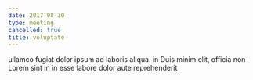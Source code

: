 ```yaml
---
date: 2017-08-30
type: meeting
cancelled: true
title: voluptate
---
```

ullamco fugiat dolor ipsum ad laboris aliqua. in Duis minim elit, officia non Lorem sint in in esse labore dolor aute reprehenderit